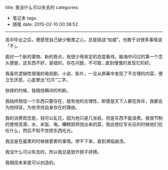 title: 我没什么可以失去的
categories:
  - 笔记本
tags:
  - 随笔
date: 2015-02-10 00:38:52
---

高中毕业之后，便感觉自己缺少敬畏之心，总是挑战“权威”，也敢于对很多事情说「不」。

面对一个新的事物、新的观点，我很少用肯定的态度看待。脑海中闪过的第一个念头便是，这东西不好，是错的，存在问题，不可取...直到慢慢的发现它的好。

我喜欢逻辑性很强的电视剧、小说、影片，一旦从屏幕中发现了不合理的内容，便立生厌恶，心底冒出“烂片”二字。

抉择的时候，我相信瞬间的判断。

我始终相信一个东西只要存在，就有他的合理性，即便是天下人都在排斥，我都会为他辩驳，为他寻找自身存在的理由。

我的消费观念是，钱可以乱花，因为他只是几张纸，但是东西不能浪费。我很节制的使用资源，水、米饭、电。糟糕厨师烧出来的菜，我会想红军长征的时候他们在吃什么，然后不知不觉把东西吃光。

我总是在最累的时候做更累的事情。停不下来，直到濒临崩溃。

我没什么可以失去的，所以我总是放开胆子拼搏。

我相信未来是可以创造的。
